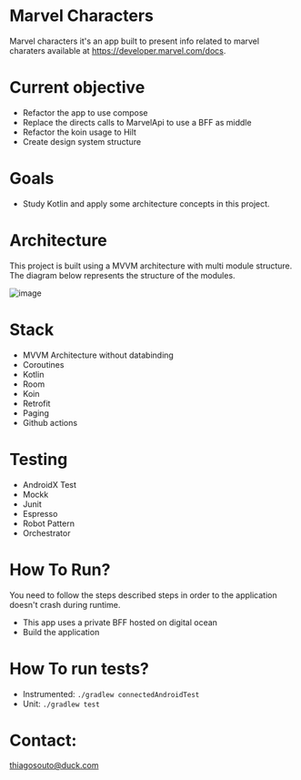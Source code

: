 # Marvel Characters
Marvel characters it's an app built to present info related to marvel charaters available at https://developer.marvel.com/docs.

# Current objective
- Refactor the app to use compose
- Replace the directs calls to MarvelApi to use a BFF as middle
- Refactor the koin usage to Hilt
- Create design system structure

# Goals
- Study Kotlin and apply some architecture concepts in this project.

# Architecture
This project is built using a MVVM architecture with multi module structure. The diagram below represents the structure of the modules.

![image](https://user-images.githubusercontent.com/5900020/82272449-098f2c00-9951-11ea-9bcf-13ea55b1d6f3.png)


# Stack
  - MVVM Architecture without databinding
  - Coroutines
  - Kotlin
  - Room
  - Koin
  - Retrofit
  - Paging
  - Github actions
  
 # Testing
  - AndroidX Test
  - Mockk
  - Junit
  - Espresso
  - Robot Pattern
  - Orchestrator

# How To Run?
You need to follow the steps described steps in order to the application doesn't crash during runtime.
* This app uses a private BFF hosted on digital ocean
* Build the application

# How To run tests?
* Instrumented: `./gradlew connectedAndroidTest`
* Unit: `./gradlew test`

# Contact:
thiagosouto@duck.com
